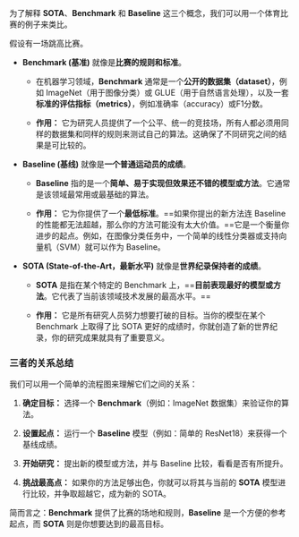为了解释 **SOTA**、**Benchmark** 和 **Baseline** 这三个概念，我们可以用一个体育比赛的例子来类比。

假设有一场跳高比赛。

- **Benchmark (基准)** 就像是**比赛的规则和标准**。
    
    - 在机器学习领域，**Benchmark** 通常是一个**公开的数据集（dataset）**，例如 ImageNet（用于图像分类）或 GLUE（用于自然语言处理），以及一套**标准的评估指标（metrics）**，例如准确率（accuracy）或F1分数。
        
    - **作用：** 它为研究人员提供了一个公平、统一的竞技场，所有人都必须用同样的数据集和同样的规则来测试自己的算法。这确保了不同研究之间的结果是可比较的。
        
- **Baseline (基线)** 就像是**一个普通运动员的成绩**。
    
    - **Baseline** 指的是一个**简单、易于实现但效果还不错的模型或方法**。它通常是该领域最常用或最基础的算法。
        
    - **作用：** 它为你提供了一个**最低标准**。==如果你提出的新方法连 Baseline 的性能都无法超越，那么你的方法可能没有太大价值。==它是一个衡量你进步的起点。例如，在图像分类任务中，一个简单的线性分类器或支持向量机（SVM）就可以作为 Baseline。
        
- **SOTA (State-of-the-Art，最新水平)** 就像是**世界纪录保持者的成绩**。
    
    - **SOTA** 是指在某个特定的 Benchmark 上，==**目前表现最好的模型或方法**。它代表了当前该领域技术发展的最高水平。==
        
    - **作用：** 它是所有研究人员努力想要打破的目标。当你的模型在某个 Benchmark 上取得了比 SOTA 更好的成绩时，你就创造了新的世界纪录，你的研究成果就具有了重要意义。

### 三者的关系总结

我们可以用一个简单的流程图来理解它们之间的关系：

1. **确定目标：** 选择一个 **Benchmark**（例如：ImageNet 数据集）来验证你的算法。
    
2. **设置起点：** 运行一个 **Baseline** 模型（例如：简单的 ResNet18）来获得一个基线成绩。
    
3. **开始研究：** 提出新的模型或方法，并与 Baseline 比较，看看是否有所提升。
    
4. **挑战最高点：** 如果你的方法足够出色，你就可以将其与当前的 **SOTA** 模型进行比较，并争取超越它，成为新的 SOTA。
    

简而言之：**Benchmark** 提供了比赛的场地和规则，**Baseline** 是一个方便的参考起点，而 **SOTA** 则是你想要达到的最高目标。